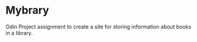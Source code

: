 # Mybrary
Odin Project assignment to create a site for storing information about books in a library.
